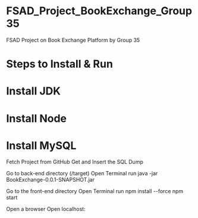 # FSAD_Project_BookExchange_Group35
 FSAD Project on Book Exchange Platform  by Group 35

# Steps to Install & Run
 # Install JDK
 # Install Node
 # Install MySQL
 Fetch Project from GitHub
 Get and Insert the SQL Dump
 
 Go to back-end directory (/target)
 Open Terminal
 run 
 	java -jar BookExchange-0.0.1-SNAPSHOT.jar
 
 Go to the front-end directory 
 Open Terminal
 run
 	npm install --force
 	npm start
 
 Open a browser
 Open localhost:<port>
